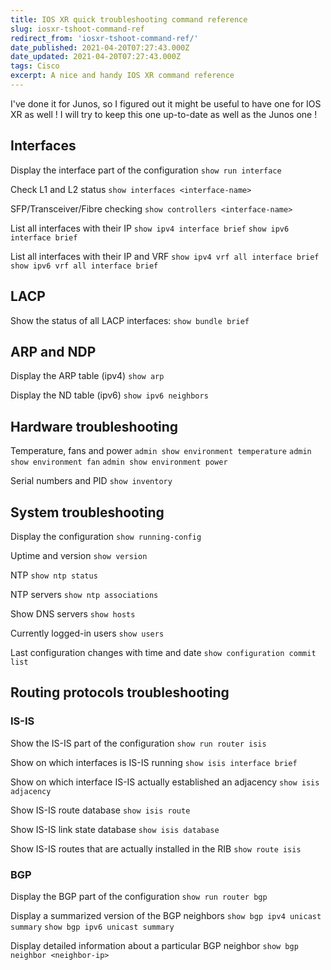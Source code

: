 ```yaml
---
title: IOS XR quick troubleshooting command reference
slug: iosxr-tshoot-command-ref
redirect_from: 'iosxr-tshoot-command-ref/'
date_published: 2021-04-20T07:27:43.000Z
date_updated: 2021-04-20T07:27:43.000Z
tags: Cisco
excerpt: A nice and handy IOS XR command reference
---
```


I've done it for Junos, so I figured out it might be useful to have one for IOS XR as well !
I will try to keep this one up-to-date as well as the Junos one !

## Interfaces

Display the interface part of the configuration
`show run interface`

Check L1 and L2 status
`show interfaces <interface-name>`

SFP/Transceiver/Fibre checking
`show controllers <interface-name>`

List all interfaces with their IP
`show ipv4 interface brief`
`show ipv6 interface brief`

List all interfaces with their IP and VRF
`show ipv4 vrf all interface brief`
`show ipv6 vrf all interface brief`

## LACP

Show the status of all LACP interfaces:
`show bundle brief`

## ARP and NDP

Display the ARP table (ipv4)
`show arp`

Display the ND table (ipv6)
`show ipv6 neighbors`

## Hardware troubleshooting

Temperature, fans and power
`admin show environment temperature`
`admin show environment fan`
`admin show environment power`

Serial numbers and PID
`show inventory`

## System troubleshooting

Display the configuration
`show running-config`

Uptime and version
`show version`

NTP
`show ntp status`

NTP servers
`show ntp associations`

Show DNS servers
`show hosts`

Currently logged-in users
`show users`

Last configuration changes with time and date
`show configuration commit list`

## Routing protocols troubleshooting

### IS-IS

Show the IS-IS part of the configuration
`show run router isis`

Show on which interfaces is IS-IS running
`show isis interface brief`

Show on which interface IS-IS actually established an adjacency
`show isis adjacency`

Show IS-IS route database
`show isis route`

Show IS-IS link state database
`show isis database`

Show IS-IS routes that are actually installed in the RIB
`show route isis`

### BGP

Display the BGP part of the configuration
`show run router bgp`

Display a summarized version of the BGP neighbors
`show bgp ipv4 unicast summary`
`show bgp ipv6 unicast summary`

Display detailed information about a particular BGP neighbor
`show bgp neighbor <neighbor-ip>`
